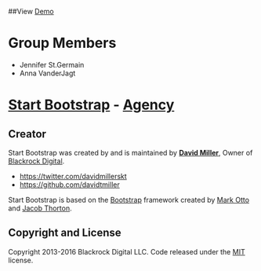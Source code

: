 ##View [Demo](https://avanderj.github.io/3d-modeling-and-pre-columbian-ceramic-vessels/)

# Group Members 
* Jennifer St.Germain
* Anna VanderJagt

# [Start Bootstrap](http://startbootstrap.com/) - [Agency](http://startbootstrap.com/template-overviews/agency/)

## Creator

Start Bootstrap was created by and is maintained by **[David Miller](http://davidmiller.io/)**, Owner of [Blackrock Digital](http://blackrockdigital.io/).

* https://twitter.com/davidmillerskt
* https://github.com/davidtmiller

Start Bootstrap is based on the [Bootstrap](http://getbootstrap.com/) framework created by [Mark Otto](https://twitter.com/mdo) and [Jacob Thorton](https://twitter.com/fat).

## Copyright and License

Copyright 2013-2016 Blackrock Digital LLC. Code released under the [MIT](https://github.com/BlackrockDigital/startbootstrap-agency/blob/gh-pages/LICENSE) license.
